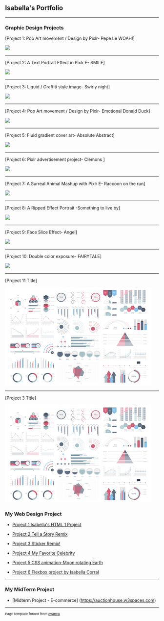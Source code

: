 ## Isabella's Portfolio

---

### Graphic Design Projects

[Project 1: Pop Art movement / Design by Pixlr- Pepe Le WOAH!]

<img src="https://v1.padlet.pics/1/image.webp?t=c_limit%2Cdpr_1%2Ch_487%2Cw_508&url=https%3A%2F%2Fpadlet-uploads.storage.googleapis.com%2F1909651983%2F884f5887f8c908f61a17762ca3983e85%2FPepe.jpg"/>

---
[Project 2: A Text Portrait Effect in Pixlr E- SMILE]

<img src="https://user-images.githubusercontent.com/117403987/208230194-11514d7b-898a-48e8-9ecd-381c3323fcb4.png"/>

---
[Project 3: Liquid / Graffiti style image- Swirly night] 

<img src="https://v1.padlet.pics/1/image.webp?t=c_limit%2Cdpr_1%2Ch_434%2Cw_508&url=https%3A%2F%2Fpadlet-uploads.storage.googleapis.com%2F1909651983%2F13fad627c333b912ff5e155c9b8f13ed%2FPICASSCO.png"/>

---
[Project 4: Pop Art movement / Design by Pixlr- Emotional Donald Duck]
          
<img src="https://v1.padlet.pics/1/image.webp?t=c_limit%2Cdpr_1%2Ch_508%2Cw_508&url=https%3A%2F%2Fpadlet-uploads.storage.googleapis.com%2F1909651983%2F1b16bba0d94d28be00c1ead0292ce682%2FWaltDisney_DonaldDuck_square_1200x1200.jpg"/>

---
[Project 5: Fluid gradient cover art- Absolute Abstract]

<img src="https://v1.padlet.pics/1/image.webp?t=c_limit%2Cdpr_1%2Ch_286%2Cw_508&url=https%3A%2F%2Fpadlet-uploads.storage.googleapis.com%2F1909651983%2F990b50ff16ec890d0a4ac2517b549e47%2Ffluid_gradient_cover_art.jpg"/>

---
[Project 6:  Pixlr advertisement project- Clemons ]

<img src="https://v1.padlet.pics/1/image.webp?t=c_limit%2Cdpr_1%2Ch_331%2Cw_508&url=https%3A%2F%2Fpadlet-uploads.storage.googleapis.com%2F1909651983%2F2b82f35c262f25f8a47fe3258fc209c4%2FClemons_cologne_Ad.jpg"/>

---
[Project 7: A Surreal Animal Mashup with Pixlr E- Raccoon on the run]

<img src="https://v1.padlet.pics/1/image.webp?t=c_limit%2Cdpr_1%2Ch_429%2Cw_508&url=https%3A%2F%2Fpadlet-uploads.storage.googleapis.com%2F1909651983%2F875832148d9c497616d4e8a906044e75%2FA_Surreal_Animal_Mashup_with_Pixlr_E.jpg"/>

---
[Project 8: A Ripped Effect Portrait -Something to live by]

<img src="https://v1.padlet.pics/1/image.webp?t=c_limit%2Cdpr_1%2Ch_434%2Cw_508&url=https%3A%2F%2Fpadlet-uploads.storage.googleapis.com%2F1909651983%2F38fe33f5402c33e442446fb467eb89ba%2Flittle_boy_7356705_960_720__PHOTOSHOPPED_.jpg"/>

---
[Project 9: Face Slice Effect- Angel]

<img src="https://v1.padlet.pics/1/image.webp?t=c_limit%2Cdpr_1%2Ch_762%2Cw_508&url=https%3A%2F%2Fpadlet-uploads.storage.googleapis.com%2F1909651983%2Fa0207a29d2115554c2399e73941bf46b%2FFace_Slice_Effect.jpg"/>

---
[Project 10: Double color exposure- FAIRYTALE]

<img src="https://v1.padlet.pics/1/image.webp?t=c_limit%2Cdpr_1%2Ch_749%2Cw_508&url=https%3A%2F%2Fpadlet-uploads.storage.googleapis.com%2F1909651983%2F0e834f74caecae6a0ce7d7f3f67e38fd%2FDouble_color_exposure.jpg"/>

---
[Project 11 Title]

<img src="images/dummy_thumbnail.jpg?raw=true"/>

---
[Project 3 Title]

<img src="images/dummy_thumbnail.jpg?raw=true"/>

### My Web Design Project

- [Project 1 Isabella's HTML 1 Project](https://trinket.io/html/f91d4af5cf)

- [Project 2 Tell a Story Remix](https://trinket.io/html/6fbcc2c66c)

- [Project 3 Sticker Remix!](https://trinket.io/html/7b7c215543)

- [Project 4 My Favorite Celebrity](https://trinket.io/html/24e444179c)

- [Project 5 CSS animation-Moon rotating Earth](https://trinket.io/html/279668bf1b)

- [Project 6 Flexbox project by Isabella Corral](https://trinket.io/html/bd557ba8ea)

---

### My MidTerm Project

- [Midterm Project - E-commerce] (https://auctionhouse.w3spaces.com)


       


---
<p style="font-size:11px">Page template forked from <a href="https://github.com/evanca/quick-portfolio">evanca</a></p>
<!-- Remove above link if you don't want to attibute -->
